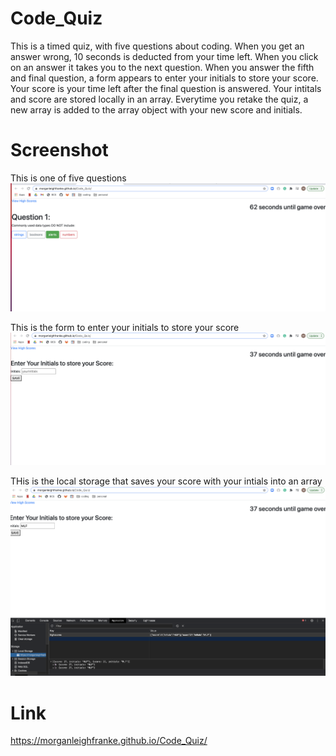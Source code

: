 # Code_Quiz
This is a timed quiz, with five questions about coding. When you get an answer wrong, 10 seconds is deducted from your time left. When you click on an answer it takes you to the next question. When you answer the fifth and final question, a form appears to enter your initials to store your score. Your score is your time left after the final question is answered. Your intitals and score are stored locally in an array. Everytime you retake the quiz, a new array is added to the array object with your new score and initials. 


# Screenshot

This is one of five questions
![Alt text](assets/images/questions.png?raw=true "Code Quiz screenshot")

This is the form to enter your initials to store your score
![Alt text](assets/images/form.png?raw=true "Code Quiz screenshot")

THis is the local storage that saves your score with your intials into an array
![Alt text](assets/images/localstorage.png?raw=true "Code Quiz screenshot")

# Link
https://morganleighfranke.github.io/Code_Quiz/
